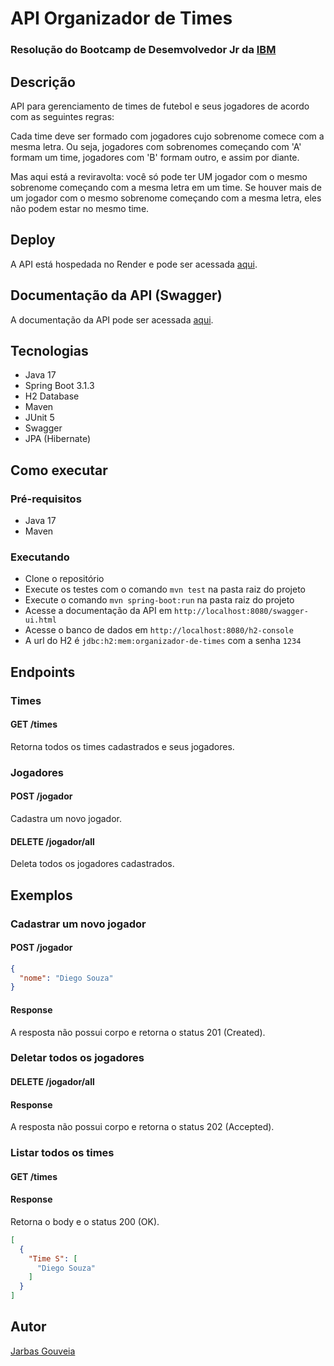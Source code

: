 # API Organizador de Times
### Resolução do Bootcamp de Desemvolvedor Jr da [IBM](https://www.ibm.com/br-pt)
## Descrição
API para gerenciamento de times de futebol e seus jogadores de acordo com as seguintes regras:

Cada time deve ser formado com jogadores cujo sobrenome comece com a mesma letra. Ou seja, jogadores com sobrenomes começando com 'A' formam um time, jogadores com 'B' formam outro, e assim por diante.

Mas aqui está a reviravolta: você só pode ter UM jogador com o mesmo sobrenome começando com a mesma letra em um time. Se houver mais de um jogador com o mesmo sobrenome começando com a mesma letra, eles não podem estar no mesmo time.

## Deploy
A API está hospedada no Render e pode ser acessada [aqui](https://organizadordetimes.onrender.com/).

## Documentação da API (Swagger)
A documentação da API pode ser acessada [aqui](https://organizadordetimes.onrender.com/swagger-ui.html).

## Tecnologias
- Java 17
- Spring Boot 3.1.3
- H2 Database
- Maven
- JUnit 5
- Swagger
- JPA (Hibernate)
## Como executar
### Pré-requisitos
- Java 17
- Maven

### Executando
- Clone o repositório
- Execute os testes com o comando `mvn test` na pasta raiz do projeto
- Execute o comando `mvn spring-boot:run` na pasta raiz do projeto
- Acesse a documentação da API em `http://localhost:8080/swagger-ui.html`
- Acesse o banco de dados em `http://localhost:8080/h2-console`
- A url do H2 é `jdbc:h2:mem:organizador-de-times` com a senha `1234`

## Endpoints
### Times
#### GET /times
Retorna todos os times cadastrados e seus jogadores.
### Jogadores
#### POST /jogador
Cadastra um novo jogador.
#### DELETE /jogador/all
Deleta todos os jogadores cadastrados.

## Exemplos
### Cadastrar um novo jogador
#### POST /jogador
```json
{
  "nome": "Diego Souza"
}
```
#### Response
A resposta não possui corpo e retorna o status 201 (Created).

### Deletar todos os jogadores
#### DELETE /jogador/all
#### Response
A resposta não possui corpo e retorna o status 202 (Accepted).

### Listar todos os times
#### GET /times
#### Response
Retorna o body e o status 200 (OK).
```json
[
  {
    "Time S": [
      "Diego Souza"
    ]
  }
]
```


## Autor
[Jarbas Gouveia](https://github.com/jjgouveia)

